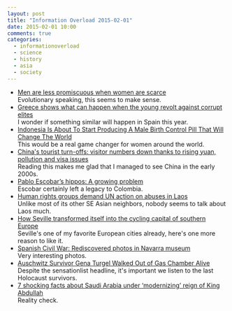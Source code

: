 ```yaml
---
layout: post
title: "Information Overload 2015-02-01"
date: 2015-02-01 10:00
comments: true
categories:
  - informationoverload
  - science
  - history
  - asia
  - society
---
```

* [Men are less promiscuous when women are scarce](https://royalsociety.org/news/2015/01/men-are-less-promiscuous-when-women-are-scarce/)<br>
Evolutionary speaking, this seems to make sense.
* [Greece shows what can happen when the young revolt against corrupt elites](http://www.theguardian.com/commentisfree/2015/jan/25/greece-shows-what-can-happen-when-young-revolt-against-corrupt-elites)<br>
I wonder if something similar will happen in Spain this year.
* [Indonesia Is About To Start Producing A Male Birth Control Pill That Will Change The World](http://jakarta.coconuts.co/2014/11/24/indonesia-about-start-producing-male-birth-control-pill-going-change-world)<br>
This would be a real game changer for women around the world.
* [China's tourist turn-offs: visitor numbers down thanks to rising yuan, pollution and visa issues](http://www.scmp.com/news/china/article/1693542/china-losing-its-lure-tourists-thanks-rising-yuan-pollution-and)<br>
Reading this makes me glad that I managed to see China in the early 2000s.
* [Pablo Escobar’s hippos: A growing problem](http://www.bbc.com/news/magazine-27905743)<br>
Escobar certainly left a legacy to Colombia.
* [Human rights groups demand UN action on abuses in Laos](http://asiancorrespondent.com/130098/human-rights-groups-demand-un-action-on-abuses-in-laos/)<br>
Unlike most of its other SE Asian neighbors, nobody seems to talk about Laos much.
* [How Seville transformed itself into the cycling capital of southern Europe](http://www.theguardian.com/cities/2015/jan/28/seville-cycling-capital-southern-europe-bike-lanes)<br>
Seville's one of my favorite European cities already, here's one more reason to like it.
* [Spanish Civil War: Rediscovered photos in Navarra museum](http://www.bbc.com/news/world-europe-30992883)<br>
Very interesting photos.
* [Auschwitz Survivor Gena Turgel Walked Out of Gas Chamber Alive](http://www.nbcnews.com/news/world/auschwitz-survivor-gena-turgel-walked-out-gas-chamber-alive-n293496)<br>
Despite the sensationlist headline, it's important we listen to the last Holocaust survivors.
* [7 shocking facts about Saudi Arabia under ‘modernizing’ reign of King Abdullah](http://rt.com/news/226147-seven-facts-king-abdullah/#.VMc9V7o6ULo.facebook)<br>
Reality check.
